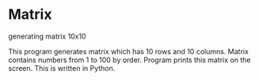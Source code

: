 # Matrix
generating matrix 10x10

This program generates matrix which has 10 rows and 10 columns. 
Matrix contains numbers from 1 to 100 by order.
Program prints this matrix on the screen.
This is written in Python.
